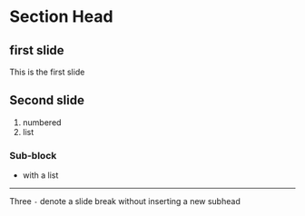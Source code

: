 
<!--File must begin/end on empty line!!  -->

# Section Head

## first slide

This is the first slide

## Second slide

1. numbered
1. list

### Sub-block

* with a list

---

Three ```-``` denote a slide break without inserting a new subhead


<!--File must begin/end on empty line!!  -->
